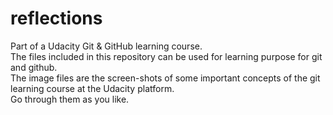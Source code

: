 # reflections
Part of a Udacity Git &amp; GitHub learning course.  
The files included in this repository can be used for learning purpose for git and github.  
The image files are the screen-shots of some important concepts of the git learning course at the Udacity platform.  
Go through them as you like.
